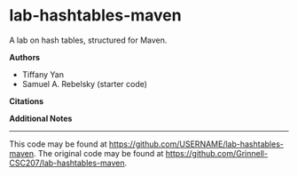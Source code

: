 # lab-hashtables-maven

A lab on hash tables, structured for Maven.

**Authors**

* Tiffany Yan
* Samuel A. Rebelsky (starter code)

**Citations**

**Additional Notes**

---

This code may be found at <https://github.com/USERNAME/lab-hashtables-maven>.
The original code may be found at <https://github.com/Grinnell-CSC207/lab-hashtables-maven>.
